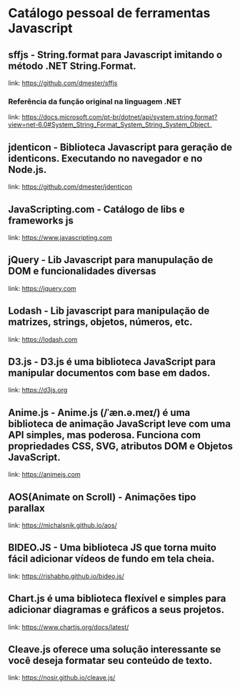 # Catálogo pessoal de ferramentas Javascript

## sffjs - String.format para Javascript imitando o método .NET String.Format.
link: https://github.com/dmester/sffjs
### Referência da função original na linguagem .NET
link: https://docs.microsoft.com/pt-br/dotnet/api/system.string.format?view=net-6.0#System_String_Format_System_String_System_Object_

## jdenticon - Biblioteca Javascript para geração de identicons. Executando no navegador e no Node.js.
link: https://github.com/dmester/jdenticon

## JavaScripting.com - Catálogo de libs e frameworks js
link: https://www.javascripting.com

## jQuery - Lib Javascript para manupulação de DOM e funcionalidades diversas
link: https://jquery.com

## Lodash - Lib javascript para manipulação de matrizes, strings, objetos, números, etc.
link: https://lodash.com

## D3.js - D3.js é uma biblioteca JavaScript para manipular documentos com base em dados.
link: https://d3js.org

## Anime.js - Anime.js (/ˈæn.ə.meɪ/) é uma biblioteca de animação JavaScript leve com uma API simples, mas poderosa. Funciona com propriedades CSS, SVG, atributos DOM e Objetos JavaScript.
link: https://animejs.com

## AOS(Animate on Scroll) - Animações tipo parallax
link: https://michalsnik.github.io/aos/

## BIDEO.JS - Uma biblioteca JS que torna muito fácil adicionar vídeos de fundo em tela cheia.
link: https://rishabhp.github.io/bideo.js/

## Chart.js é uma biblioteca flexível e simples para adicionar diagramas e gráficos a seus projetos.
link: https://www.chartjs.org/docs/latest/

## Cleave.js oferece uma solução interessante se você deseja formatar seu conteúdo de texto.
link: https://nosir.github.io/cleave.js/


